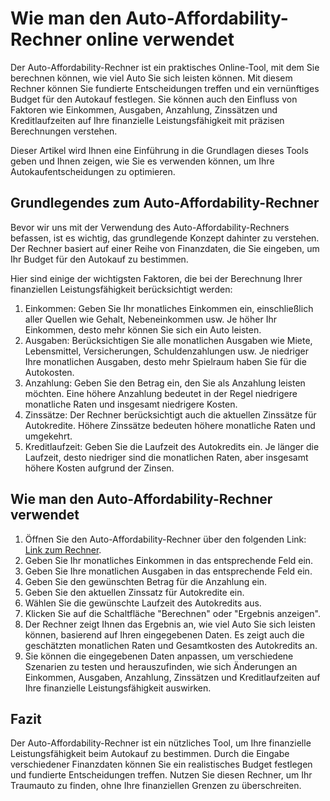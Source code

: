 Wie man den Auto-Affordability-Rechner online verwendet
=======================================================

Der Auto-Affordability-Rechner ist ein praktisches Online-Tool, mit dem Sie berechnen können, wie viel Auto Sie sich leisten können. Mit diesem Rechner können Sie fundierte Entscheidungen treffen und ein vernünftiges Budget für den Autokauf festlegen. Sie können auch den Einfluss von Faktoren wie Einkommen, Ausgaben, Anzahlung, Zinssätzen und Kreditlaufzeiten auf Ihre finanzielle Leistungsfähigkeit mit präzisen Berechnungen verstehen.

Dieser Artikel wird Ihnen eine Einführung in die Grundlagen dieses Tools geben und Ihnen zeigen, wie Sie es verwenden können, um Ihre Autokaufentscheidungen zu optimieren.

Grundlegendes zum Auto-Affordability-Rechner
--------------------------------------------

Bevor wir uns mit der Verwendung des Auto-Affordability-Rechners befassen, ist es wichtig, das grundlegende Konzept dahinter zu verstehen. Der Rechner basiert auf einer Reihe von Finanzdaten, die Sie eingeben, um Ihr Budget für den Autokauf zu bestimmen.

Hier sind einige der wichtigsten Faktoren, die bei der Berechnung Ihrer finanziellen Leistungsfähigkeit berücksichtigt werden:

1. Einkommen: Geben Sie Ihr monatliches Einkommen ein, einschließlich aller Quellen wie Gehalt, Nebeneinkommen usw. Je höher Ihr Einkommen, desto mehr können Sie sich ein Auto leisten.
2. Ausgaben: Berücksichtigen Sie alle monatlichen Ausgaben wie Miete, Lebensmittel, Versicherungen, Schuldenzahlungen usw. Je niedriger Ihre monatlichen Ausgaben, desto mehr Spielraum haben Sie für die Autokosten.
3. Anzahlung: Geben Sie den Betrag ein, den Sie als Anzahlung leisten möchten. Eine höhere Anzahlung bedeutet in der Regel niedrigere monatliche Raten und insgesamt niedrigere Kosten.
4. Zinssätze: Der Rechner berücksichtigt auch die aktuellen Zinssätze für Autokredite. Höhere Zinssätze bedeuten höhere monatliche Raten und umgekehrt.
5. Kreditlaufzeit: Geben Sie die Laufzeit des Autokredits ein. Je länger die Laufzeit, desto niedriger sind die monatlichen Raten, aber insgesamt höhere Kosten aufgrund der Zinsen.

Wie man den Auto-Affordability-Rechner verwendet
------------------------------------------------

1. Öffnen Sie den Auto-Affordability-Rechner über den folgenden Link: [Link zum Rechner](https://www.onlinecalculatorsfree.com/de/financial/car-affordability-calculator.html).
2. Geben Sie Ihr monatliches Einkommen in das entsprechende Feld ein.
3. Geben Sie Ihre monatlichen Ausgaben in das entsprechende Feld ein.
4. Geben Sie den gewünschten Betrag für die Anzahlung ein.
5. Geben Sie den aktuellen Zinssatz für Autokredite ein.
6. Wählen Sie die gewünschte Laufzeit des Autokredits aus.
7. Klicken Sie auf die Schaltfläche "Berechnen" oder "Ergebnis anzeigen".
8. Der Rechner zeigt Ihnen das Ergebnis an, wie viel Auto Sie sich leisten können, basierend auf Ihren eingegebenen Daten. Es zeigt auch die geschätzten monatlichen Raten und Gesamtkosten des Autokredits an.
9. Sie können die eingegebenen Daten anpassen, um verschiedene Szenarien zu testen und herauszufinden, wie sich Änderungen an Einkommen, Ausgaben, Anzahlung, Zinssätzen und Kreditlaufzeiten auf Ihre finanzielle Leistungsfähigkeit auswirken.

Fazit
-----

Der Auto-Affordability-Rechner ist ein nützliches Tool, um Ihre finanzielle Leistungsfähigkeit beim Autokauf zu bestimmen. Durch die Eingabe verschiedener Finanzdaten können Sie ein realistisches Budget festlegen und fundierte Entscheidungen treffen. Nutzen Sie diesen Rechner, um Ihr Traumauto zu finden, ohne Ihre finanziellen Grenzen zu überschreiten.